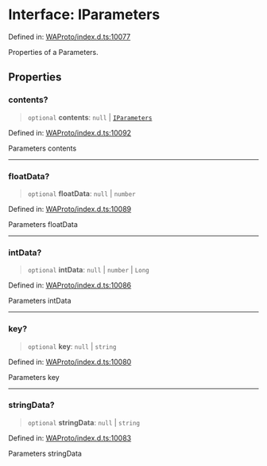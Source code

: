 # Interface: IParameters

Defined in: [WAProto/index.d.ts:10077](https://github.com/Fokusdotid/Baileys/blob/e5a24e138f3b69cf124e0406999e537d5c9a6c18/WAProto/index.d.ts#L10077)

Properties of a Parameters.

## Properties

### contents?

> `optional` **contents**: `null` \| [`IParameters`](IParameters.md)

Defined in: [WAProto/index.d.ts:10092](https://github.com/Fokusdotid/Baileys/blob/e5a24e138f3b69cf124e0406999e537d5c9a6c18/WAProto/index.d.ts#L10092)

Parameters contents

***

### floatData?

> `optional` **floatData**: `null` \| `number`

Defined in: [WAProto/index.d.ts:10089](https://github.com/Fokusdotid/Baileys/blob/e5a24e138f3b69cf124e0406999e537d5c9a6c18/WAProto/index.d.ts#L10089)

Parameters floatData

***

### intData?

> `optional` **intData**: `null` \| `number` \| `Long`

Defined in: [WAProto/index.d.ts:10086](https://github.com/Fokusdotid/Baileys/blob/e5a24e138f3b69cf124e0406999e537d5c9a6c18/WAProto/index.d.ts#L10086)

Parameters intData

***

### key?

> `optional` **key**: `null` \| `string`

Defined in: [WAProto/index.d.ts:10080](https://github.com/Fokusdotid/Baileys/blob/e5a24e138f3b69cf124e0406999e537d5c9a6c18/WAProto/index.d.ts#L10080)

Parameters key

***

### stringData?

> `optional` **stringData**: `null` \| `string`

Defined in: [WAProto/index.d.ts:10083](https://github.com/Fokusdotid/Baileys/blob/e5a24e138f3b69cf124e0406999e537d5c9a6c18/WAProto/index.d.ts#L10083)

Parameters stringData
